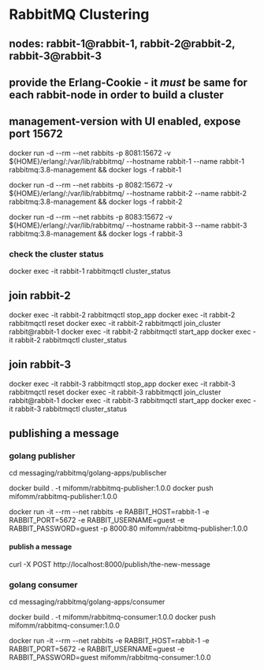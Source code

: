 # RabbitMQ Clustering

## nodes: rabbit-1@rabbit-1, rabbit-2@rabbit-2, rabbit-3@rabbit-3

## provide the Erlang-Cookie - it *must* be same for each rabbit-node in order to build a cluster

## management-version with UI enabled, expose port 15672

docker run -d --rm --net rabbits -p 8081:15672 -v ${HOME}/erlang/:/var/lib/rabbitmq/ --hostname rabbit-1 --name rabbit-1 rabbitmq:3.8-management && docker logs -f rabbit-1

docker run -d --rm --net rabbits -p 8082:15672 -v ${HOME}/erlang/:/var/lib/rabbitmq/ --hostname rabbit-2 --name rabbit-2 rabbitmq:3.8-management && docker logs -f rabbit-2

docker run -d --rm --net rabbits -p 8083:15672 -v ${HOME}/erlang/:/var/lib/rabbitmq/ --hostname rabbit-3 --name rabbit-3 rabbitmq:3.8-management && docker logs -f rabbit-3

### check the cluster status

docker exec -it rabbit-1 rabbitmqctl cluster_status

## join rabbit-2

docker exec -it rabbit-2 rabbitmqctl stop_app
docker exec -it rabbit-2 rabbitmqctl reset
docker exec -it rabbit-2 rabbitmqctl join_cluster rabbit@rabbit-1
docker exec -it rabbit-2 rabbitmqctl start_app
docker exec -it rabbit-2 rabbitmqctl cluster_status

## join rabbit-3

docker exec -it rabbit-3 rabbitmqctl stop_app
docker exec -it rabbit-3 rabbitmqctl reset
docker exec -it rabbit-3 rabbitmqctl join_cluster rabbit@rabbit-1
docker exec -it rabbit-3 rabbitmqctl start_app
docker exec -it rabbit-3 rabbitmqctl cluster_status

## publishing a message

### golang publisher

cd messaging/rabbitmq/golang-apps/publischer

docker build . -t mifomm/rabbitmq-publisher:1.0.0
docker push mifomm/rabbitmq-publisher:1.0.0

docker run -it --rm --net rabbits -e RABBIT_HOST=rabbit-1 -e RABBIT_PORT=5672 -e RABBIT_USERNAME=guest -e RABBIT_PASSWORD=guest -p 8000:80 mifomm/rabbitmq-publisher:1.0.0

#### publish a message

curl -X POST http://localhost:8000/publish/the-new-message

### golang consumer

cd messaging/rabbitmq/golang-apps/consumer

docker build . -t mifomm/rabbitmq-consumer:1.0.0
docker push mifomm/rabbitmq-consumer:1.0.0

docker run -it --rm --net rabbits -e RABBIT_HOST=rabbit-1 -e RABBIT_PORT=5672 -e RABBIT_USERNAME=guest -e RABBIT_PASSWORD=guest mifomm/rabbitmq-consumer:1.0.0
